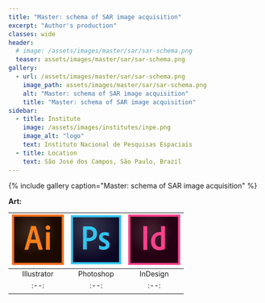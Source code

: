 ```yaml
---
title: "Master: schema of SAR image acquisition"
excerpt: "Author's production"
classes: wide
header:
  # image: /assets/images/master/sar/sar-schema.png
  teaser: assets/images/master/sar/sar-schema.png
gallery:
  - url: /assets/images/master/sar/sar-schema.png
    image_path: assets/images/master/sar/sar-schema.png
    alt: "Master: schema of SAR image acquisition"
    title: "Master: schema of SAR image acquisition"
sidebar:
  - title: Institute
    image: /assets/images/institutes/inpe.png
    image_alt: "logo"
    text: Instituto Nacional de Pesquisas Espaciais
  - title: Location
    text: São José dos Campos, São Paulo, Brazil
---
```


{% include gallery caption="Master: schema of SAR image acquisition" %}


**Art:**

| ![alt-Adobe Illustrator](/assets/images/logo/same-dim/illustrator.png?style=centerme) | ![alt-Adobe Photoshop](/assets/images/logo/same-dim/photoshop.png?style=centerme) | ![alt-Adobe InDesign](/assets/images/logo/same-dim/indesign.png?style=centerme) |
|:--:|:--:|:--:|
| Illustrator | Photoshop | InDesign |
|:--:|:--:|:--:|
|<i class="fa fa-ellipsis-h" style="color:#00bfff"></i><i class="fa fa-ellipsis-h" style="color:#00bfff"></i><i class="fa fa-ellipsis-h" style="color:#00bfff"></i><i class="fa fa-ellipsis-h" style="color:#00bfff"></i><i class="fa fa-ellipsis-h" style="color:#00bfff"></i>|<i class="fa fa-ellipsis-h" style="color:orange"></i><i class="fa fa-ellipsis-h" style="color:orange"></i><i class="fa fa-ellipsis-h" style="color:#454D5B"></i><i class="fa fa-ellipsis-h" style="color:#454D5B"></i><i class="fa fa-ellipsis-h" style="color:#454D5B"></i>|<i class="fa fa-ellipsis-h" style="color:#00bfff"></i><i class="fa fa-ellipsis-h" style="color:#00bfff"></i><i class="fa fa-ellipsis-h" style="color:#00bfff"></i><i class="fa fa-ellipsis-h" style="color:#00bfff"></i><i class="fa fa-ellipsis-h" style="color:#00bfff"></i>|

